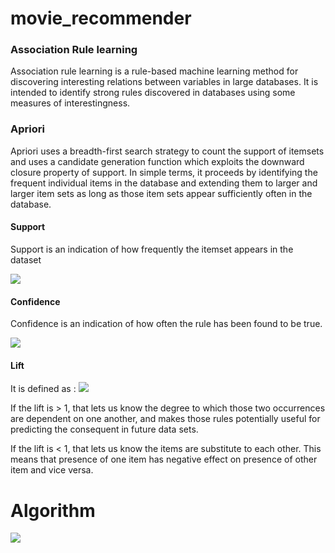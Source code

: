 # **movie_recommender**

### Association Rule learning <p>
Association rule learning is a rule-based machine learning method for discovering interesting relations
between variables in large databases. It is intended to identify strong rules discovered in databases using
some measures of interestingness.</p>
### Apriori 
<p>
Apriori uses a breadth-first search strategy to count the support of itemsets and 
uses a candidate generation function which exploits the downward closure property of support.  
In simple terms, it proceeds by identifying the frequent individual items in 
the database and extending them to larger and larger item sets as long as those item sets appear sufficiently often in the database.</p>

#### Support <p>
Support is an indication of how frequently the itemset appears in the dataset</p>
![](https://github.com/Meet2674/movie_recommender/tree/master/res/support.png)

#### Confidence <p>
Confidence is an indication of how often the rule has been found to be true.</p>
![](https://github.com/Meet2674/movie_recommender/tree/master/res/confidence.png)

#### Lift <p>
It is defined as :
![](https://github.com/Meet2674/movie_recommender/tree/master/res/lift.png) </p>

If the lift is > 1, that lets us know the degree to which those two occurrences are dependent on one another, and makes those rules potentially useful for predicting the consequent in future data sets.

If the lift is < 1, that lets us know the items are substitute to each other. This means that presence of one item has negative effect on presence of other item and vice versa.

# Algorithm
![](https://github.com/Meet2674/movie_recommender/tree/master/res/algo.png)
